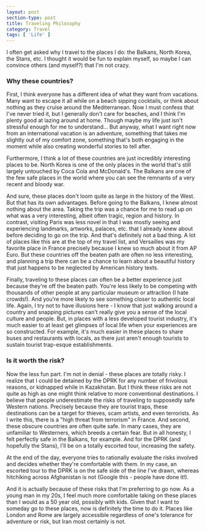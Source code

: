 ```yaml
---
layout: post
section-type: post
title: Traveling Philosophy
category: Travel
tags: [ 'Life' ]
---
```


I often get asked why I travel to the places I do: the Balkans, North Korea,
the Stans, etc. I thought it would be fun to explain myself, so maybe I can
convince others (and myself?) that I'm not crazy. 

### Why these countries?

First, I think everyone has a different idea of what they want from vacations.
Many want to escape it all while on a beach sipping cocktails, or think
about nothing as they cruise around the Mediterranean. 
Now I must confess that I've never tried it, but I generally don't care for
beaches, and I think I'm plenty good at lazing around at home. Though maybe
my life just isn't stressful enough for me to understand... But anyway, what
I want right now from an international vacation is an adventure, something
that takes me slightly out of my comfort zone, something that's both engaging
in the moment while also creating wonderful stories to tell after.

Furthermore, I think a lot of these countries are just incredibly interesting
places to be. North Korea is one of the only places in the world that's
still largely untouched by Coca Cola and McDonald's. The Balkans are one of
the few safe places in the world where you can see the remnants of a very
recent and bloody war.

And sure, these places don't loom quite as large in the history of the West.
But that has its own advantages. Before going to the Balkans,
I knew almost nothing about the area. Taking the trip was a chance for me to
read up on what was a very interesting, albeit often tragic, region and history.
In contrast, visiting Paris was less novel in that I was mostly seeing
and experiencing landmarks, artworks, palaces, etc. that I already knew about
before deciding to go on the trip. And that's definitely not a bad thing. A
lot of places like this are at the top of my travel list, and Versailles
was my favorite place in France precisely because I knew so much about it from
AP Euro. But these countries off the beaten path are often no less
interesting, and planning a trip there can be a chance to learn about a
beautiful history that just happens to be neglected by American history texts.

Finally, traveling to these places can often be a better experience just
because they're off the beaten path. You're less likely to be competing with
thousands of other people at any particular museum or attraction (I hate
crowds!). And you're more likely to see something closer to authentic local
life. Again, I try not to have illusions here - I know that just walking
around a country and snapping pictures can't really give you a sense of the
local culture and people. But, in places with a less developed tourist
industry, it's much easier to at least get glimpses of local life
when your experiences are so constructed. For example, it's much easier
in these places to share buses and restaurants with locals, as there
just aren't enough tourists to sustain tourist trap-esque establishments.

### Is it worth the risk?

Now the less fun part. I'm not in denial - these places are totally risky.
I realize that I could be detained by the DPRK for any number of frivolous
reasons, or kidnapped while in Kazakhstan. But I think these risks are
not quite as high as one might think relative to more conventional destinations.
I believe that people underestimate the risks of traveling to supposedly
safe Western nations. Precisely because they are tourist traps, these
destinations can be a target for thieves, scam artists, and even terrorists.
As I write this, there is a "high threat from terrorism" in France.
And second, these obscure countries are often quite safe. In many cases, they
are unfamiliar to Westerners, which breeds a certain fear. But in
all honesty, I felt perfectly safe in the Balkans, for example. And for
the DPRK (and hopefully the Stans), I'll be on a totally escorted tour,
increasing the safety.

At the end of the day, everyone tries to rationally evaluate the risks involved
and decides whether they're comfortable with them. In my case, an escorted
tour to the DPRK is on the safe side of the line I've drawn, whereas
hitchiking across Afghanistan is not (Google this - people have done it!).

And it is actually because of these risks that I'm preferring to go now. As a young
man in my 20s, I feel much more comfortable taking on these places
than I would as a 50 year old, possibly with kids. Given that I want to
someday go to these places, now is definitely the time to do it. Places
like London and Rome are largely accessible regardless of one's tolerance
for adventure or risk, but Iran most certainly is not.